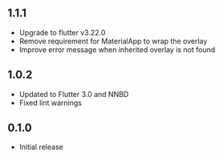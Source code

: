 ## 1.1.1
* Upgrade to flutter v3.22.0
* Remove requirement for MaterialApp to wrap the overlay
* Improve error message when inherited overlay is not found

## 1.0.2
* Updated to Flutter 3.0 and NNBD
* Fixed lint warnings

## 0.1.0
* Initial release